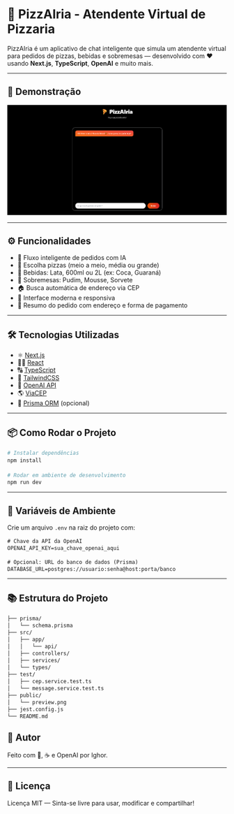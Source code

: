 # 🍕 PizzAIria - Atendente Virtual de Pizzaria

PizzAIria é um aplicativo de chat inteligente que simula um atendente virtual para pedidos de pizzas, bebidas e sobremesas — desenvolvido com ❤️ usando **Next.js**, **TypeScript**, **OpenAI** e muito mais.

---

## 📸 Demonstração

![Chat Preview](./public/preview.png) <!-- Substitua pelo caminho correto -->

---

## ⚙️ Funcionalidades

- 🧠 Fluxo inteligente de pedidos com IA
- 🍕 Escolha pizzas (meio a meio, média ou grande)
- 🥤 Bebidas: Lata, 600ml ou 2L (ex: Coca, Guaraná)
- 🍮 Sobremesas: Pudim, Mousse, Sorvete
- 🏠 Busca automática de endereço via CEP
- 📱 Interface moderna e responsiva
- 🧾 Resumo do pedido com endereço e forma de pagamento

---

## 🛠️ Tecnologias Utilizadas

- ⚛️ [Next.js](https://nextjs.org/)
- 👨‍💻 [React](https://reactjs.org/)
- 🔠 [TypeScript](https://www.typescriptlang.org/)
- 🎨 [TailwindCSS](https://tailwindcss.com/)
- 🧠 [OpenAI API](https://platform.openai.com/)
- 🌎 [ViaCEP](https://viacep.com.br/)
- 🧬 [Prisma ORM](https://prisma.io/) (opcional)

---

## 📦 Como Rodar o Projeto

```bash
# Instalar dependências
npm install

# Rodar em ambiente de desenvolvimento
npm run dev
```

---

## 🔐 Variáveis de Ambiente

Crie um arquivo `.env` na raiz do projeto com:

```env
# Chave da API da OpenAI
OPENAI_API_KEY=sua_chave_openai_aqui

# Opcional: URL do banco de dados (Prisma)
DATABASE_URL=postgres://usuario:senha@host:porta/banco
```

---

## 📚 Estrutura do Projeto

```
├── prisma/
│   └── schema.prisma
├── src/
│   ├── app/
│   │   └── api/
│   ├── controllers/
│   ├── services/
│   └── types/
├── test/
│   ├── cep.service.test.ts
│   └── message.service.test.ts
├── public/
│   └── preview.png
├── jest.config.js
└── README.md
```

## 📣 Autor

Feito com 🍕, ☕ e OpenAI por Ighor.

---

## 📝 Licença

Licença MIT — Sinta-se livre para usar, modificar e compartilhar!
